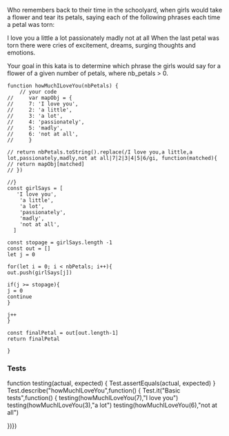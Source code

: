
Who remembers back to their time in the schoolyard, when girls would take a flower and tear its petals, saying each of the following phrases each time a petal was torn:

I love you
a little
a lot
passionately
madly
not at all
When the last petal was torn there were cries of excitement, dreams, surging thoughts and emotions.

Your goal in this kata is to determine which phrase the girls would say for a flower of a given number of petals, where nb_petals > 0.




```
function howMuchILoveYou(nbPetals) {
    // your code
//     var mapObj = {
//     7: 'I love you', 
//     2: 'a little',
//     3: 'a lot',
//     4: 'passionately',
//     5: 'madly',
//     6: 'not at all',
//     }
    
// return nbPetals.toString().replace(/I love you,a little,a lot,passionately,madly,not at all|7|2|3|4|5|6/gi, function(matched){
// return mapObj[matched]
// })

//}
const girlSays = [
   'I love you',
    'a little',
    'a lot',
    'passionately',
    'madly',
    'not at all',
  ]
  
const stopage = girlSays.length -1
const out = []
let j = 0

for(let i = 0; i < nbPetals; i++){
out.push(girlSays[j])

if(j >= stopage){
j = 0
continue
}

j++
}

const finalPetal = out[out.length-1]
return finalPetal 

}

```




### Tests 
function testing(actual, expected) {
    Test.assertEquals(actual, expected)
}
Test.describe("howMuchILoveYou",function() {
    Test.it("Basic tests",function() { 
        testing(howMuchILoveYou(7),"I love you")
        testing(howMuchILoveYou(3),"a lot")
        testing(howMuchILoveYou(6),"not at all")
      
})})
